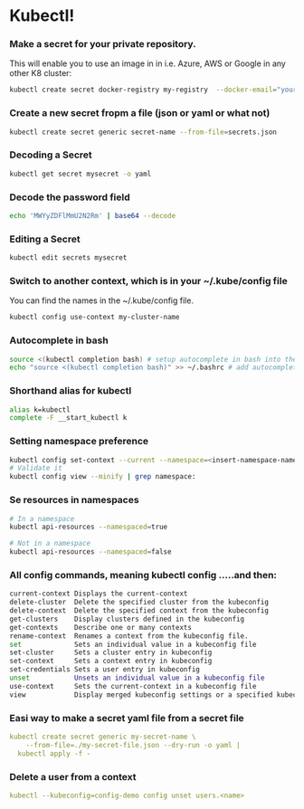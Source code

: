 # Kubectl!
### Make a secret for your private repository.
This will enable you to use an image in in i.e. Azure, AWS or Google in any other K8 cluster:

```bash
kubectl create secret docker-registry my-registry  --docker-email="your@email" --docker-username="your registry username" --docker-server="your registry server address" --docker-password="your registry password"
```
### Create a new secret fropm a file (json or yaml or what not)
```bash
kubectl create secret generic secret-name --from-file=secrets.json
```
### Decoding a Secret
```bash
kubectl get secret mysecret -o yaml
```
### Decode the password field
```bash
echo 'MWYyZDFlMmU2N2Rm' | base64 --decode
```
### Editing a Secret
```bash
kubectl edit secrets mysecret
```
### Switch to another context, which is in your ~/.kube/config file
You can find the names in the ~/.kube/config file. 
```bash
kubectl config use-context my-cluster-name
```

### Autocomplete in bash
```bash
source <(kubectl completion bash) # setup autocomplete in bash into the current shell, bash-completion package should be installed first.
echo "source <(kubectl completion bash)" >> ~/.bashrc # add autocomplete permanently to your bash shell.
```
### Shorthand alias for kubectl
```bash
alias k=kubectl
complete -F __start_kubectl k
```
### Setting namespace preference
```bash
kubectl config set-context --current --namespace=<insert-namespace-name-here>
# Validate it
kubectl config view --minify | grep namespace:
```
### Se resources in namespaces
```bash
# In a namespace
kubectl api-resources --namespaced=true

# Not in a namespace
kubectl api-resources --namespaced=false
```

### All config commands, meaning kubectl config .....and then:
```bash
current-context Displays the current-context
delete-cluster  Delete the specified cluster from the kubeconfig
delete-context  Delete the specified context from the kubeconfig
get-clusters    Display clusters defined in the kubeconfig
get-contexts    Describe one or many contexts
rename-context  Renames a context from the kubeconfig file.
set             Sets an individual value in a kubeconfig file
set-cluster     Sets a cluster entry in kubeconfig
set-context     Sets a context entry in kubeconfig
set-credentials Sets a user entry in kubeconfig
unset           Unsets an individual value in a kubeconfig file
use-context     Sets the current-context in a kubeconfig file
view            Display merged kubeconfig settings or a specified kubeconfig file
```

### Easi way to make a secret yaml file from a secret file
```yaml
kubectl create secret generic my-secret-name \
    --from-file=./my-secret-file.json --dry-run -o yaml | 
  kubectl apply -f -
```

### Delete a user from a context
```yaml
kubectl --kubeconfig=config-demo config unset users.<name>
```

